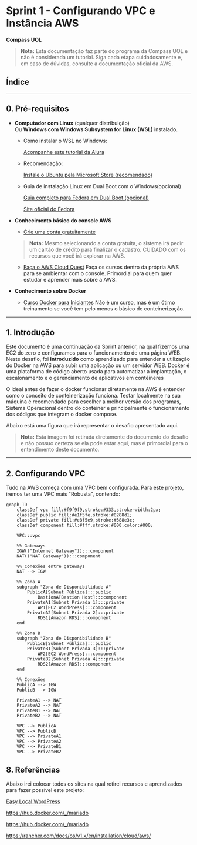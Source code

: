 # Sprint 1 - Configurando VPC e Instância AWS  
**Compass UOL**

> **Nota:**
> Esta documentação faz parte do programa da Compass UOL e não é considerada um tutorial. Siga cada etapa cuidadosamente e, em caso de dúvidas, consulte a documentação oficial da AWS. 

## Índice



---


## 0. Pré-requisitos

- **Computador com Linux** (qualquer distribuição)  
  Ou **Windows com Windows Subsystem for Linux (WSL)** instalado.

    - Como instalar o WSL no Windows:

        [Acompanhe este tutorial da Alura](https://www.alura.com.br/artigos/wsl-executar-programas-comandos-linux-no-windows?utm_term=&utm_campaign=topo-aon-search-gg-dsa-artigos_conteudos&utm_source=google&utm_medium=cpc&campaign_id=11384329873_164240702375_703853654617&utm_id=11384329873_164240702375_703853654617&hsa_acc=7964138385&hsa_cam=topo-aon-search-gg-dsa-artigos_conteudos&hsa_grp=164240702375&hsa_ad=703853654617&hsa_src=g&hsa_tgt=aud-396128415587:dsa-2276348409543&hsa_kw=&hsa_mt=&hsa_net=google&hsa_ver=3&gad_source=1&gad_campaignid=11384329873&gclid=CjwKCAjwsZPDBhBWEiwADuO6yyGQfTJnF0nhUWCey5rg91xU9ah7KDSnoU6afozjdcvlRnw_r7VJfRoCB4IQAvD_BwE)
    - Recomendação:

        [Instale o Ubuntu pela Microsoft Store (recomendado)](https://apps.microsoft.com/detail/9pdxgncfsczv?ocid=webpdpshare)

    - Guia de instalação Linux em Dual Boot com o Windows(opcional)

        [Guia completo para Fedora em Dual Boot (opcional)](https://discussion.fedoraproject.org/t/guide-fedora-42-workstation-manual-partition-with-without-luks2-encryption-with-windows-11-dual-boot-setup/149123)
    
         [Site oficial do Fedora](https://fedoraproject.org/)

- **Conhecimento básico do console AWS**
    - [Crie uma conta gratuitamente](https://aws.amazon.com/pt/training/digital/?p=train&c=tc&z=1)
    >**Nota:** Mesmo selecionando a conta gratuita, o sistema irá pedir um cartão de crédito para finalizar o cadastro. CUIDADO com os recursos que você irá explorar na AWS.

    - [Faça o AWS Cloud Quest](cloudquest.skillbuilder.aws) Faça os cursos dentro da própria AWS para se ambientar com o console. Primordial para quem quer estudar e aprender mais sobre a AWS.

- **Conhecimento sobre Docker**
    - [Curso Docker para Iniciantes](https://kodekloud.com/courses/docker-for-the-absolute-beginner/) Não é um curso, mas é um ótimo treinamento se você tem pelo menos o básico de conteinerização. 
---

## 1. Introdução

Este documento é uma continuação da Sprint anterior, na qual fizemos uma EC2 do zero e configuramos para o funcionamento de uma página WEB. Neste desafio, foi **introduzido** como aprendizado para entender a utilização do Docker na AWS para subir uma aplicação ou um servidor WEB. Docker é uma plataforma de código aberto usada para automatizar a implantação, o escalonamento e o gerenciamento de aplicativos em contêineres

O ideal antes de fazer o docker funcionar diretamente na AWS é entender como o conceito de conteinerização funciona. Testar localmente na sua máquina é recomendado para escolher a melhor versão dos programas, Sistema Operacional dentro do conteiner e principalmente o funcionamento dos códigos que integram o docker compose.

Abaixo está uma figura que irá representar o desafio apresentado aqui. 

>**Nota:** Esta imagem foi retirada diretamente do documento do desafio e não possuo certeza se ela pode estar aqui, mas é primordial para o entendimento deste documento.

---

## 2. Configurando VPC 

Tudo na AWS começa com uma VPC bem configurada. Para este projeto, iremos ter uma VPC mais "Robusta", contendo:

```mermaid
graph TD
    classDef vpc fill:#f9f9f9,stroke:#333,stroke-width:2px;
    classDef public fill:#e1f5fe,stroke:#0288d1;
    classDef private fill:#e8f5e9,stroke:#388e3c;
    classDef component fill:#fff,stroke:#000,color:#000;  

    VPC:::vpc

    %% Gateways
    IGW(("Internet Gateway")):::component
    NAT(("NAT Gateway")):::component

    %% Conexões entre gateways
    NAT --> IGW

    %% Zona A
    subgraph "Zona de Disponibilidade A"
        PublicA[Subnet Pública]:::public
            BastionA[Bastion Host]:::component
        PrivateA1[Subnet Privada 1]:::private
            WP1[EC2 WordPress]:::component
        PrivateA2[Subnet Privada 2]:::private
            RDS1[Amazon RDS]:::component
    end

    %% Zona B
    subgraph "Zona de Disponibilidade B"
        PublicB[Subnet Pública]:::public
        PrivateB1[Subnet Privada 3]:::private
            WP2[EC2 WordPress]:::component
        PrivateB2[Subnet Privada 4]:::private
            RDS2[Amazon RDS]:::component
    end

    %% Conexões
    PublicA --> IGW
    PublicB --> IGW
    
    PrivateA1 --> NAT
    PrivateA2 --> NAT
    PrivateB1 --> NAT
    PrivateB2 --> NAT

    VPC --> PublicA
    VPC --> PublicB
    VPC --> PrivateA1
    VPC --> PrivateA2
    VPC --> PrivateB1
    VPC --> PrivateB2
```




## 8. Referências

Abaixo irei colocar todos os sites na qual retirei recursos e aprendizados para fazer possível este projeto:

[Easy Local WordPress](https://www.youtube.com/watch?v=gEceSAJI_3s)

https://hub.docker.com/_/mariadb

https://hub.docker.com/_/mariadb

https://rancher.com/docs/os/v1.x/en/installation/cloud/aws/


